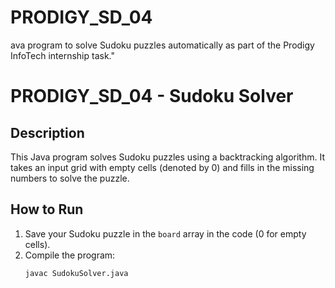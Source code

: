 # PRODIGY_SD_04
ava program to solve Sudoku puzzles automatically as part of the Prodigy InfoTech internship task."
# PRODIGY_SD_04 - Sudoku Solver

## Description
This Java program solves Sudoku puzzles using a backtracking algorithm. It takes an input grid with empty cells (denoted by 0) and fills in the missing numbers to solve the puzzle.

## How to Run
1. Save your Sudoku puzzle in the `board` array in the code (0 for empty cells).
2. Compile the program:
   ```bash
   javac SudokuSolver.java
